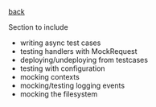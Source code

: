 [back](index)

Section to include
- writing async test cases
- testing handlers with MockRequest
- deploying/undeploying from testcases
- testing with configuration
- mocking contexts
- mocking/testing logging events
- mocking the filesystem